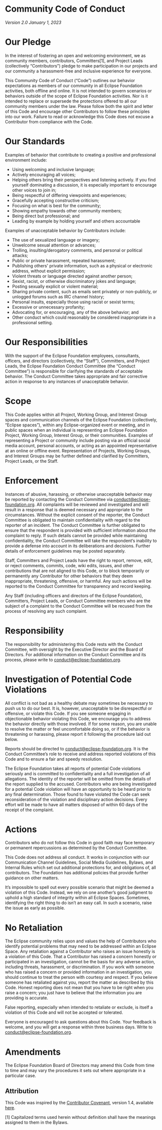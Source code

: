 # Community Code of Conduct
*Version 2.0 January 1, 2023*

# Our Pledge

In the interest of fostering an open and welcoming environment, we as community members, contributors, Committers[1], and Project Leads (collectively “Contributors”) pledge to make participation in our projects and our community a harassment-free and inclusive experience for everyone.

This Community Code of Conduct (“Code”) outlines our behavior expectations as members of our community in all Eclipse Foundation activities, both offline and online. It is not intended to govern scenarios or behaviors outside of the scope of Eclipse Foundation activities. Nor is it intended to replace or supersede the protections offered to all our community members under the law. Please follow both the spirit and letter of this Code and encourage other Contributors to follow these principles into our work. Failure to read or acknowledge this Code does not excuse a Contributor from compliance with the Code.

# Our Standards

Examples of behavior that contribute to creating a positive and professional environment include:

 - Using welcoming and inclusive language;
 - Actively encouraging all voices;
 - Helping others bring their perspectives and listening actively. If you find yourself dominating a discussion, it is especially important to encourage other voices to join in;
 - Being respectful of differing viewpoints and experiences;
 - Gracefully accepting constructive criticism;
 - Focusing on what is best for the community;
 - Showing empathy towards other community members;
 - Being direct but professional; and
 - Leading by example by holding yourself and others accountable

Examples of unacceptable behavior by Contributors include:

 - The use of sexualized language or imagery;
 - Unwelcome sexual attention or advances;
 - Trolling, insulting/derogatory comments, and personal or political attacks;
 - Public or private harassment, repeated harassment;
 - Publishing others' private information, such as a physical or electronic address, without explicit permission;
 - Violent threats or language directed against another person;
 - Sexist, racist, or otherwise discriminatory jokes and language;
 - Posting sexually explicit or violent material;
 - Sharing private content, such as emails sent privately or non-publicly, or unlogged forums such as IRC channel history;
 - Personal insults, especially those using racist or sexist terms;
 - Excessive or unnecessary profanity;
 - Advocating for, or encouraging, any of the above behavior; and
 - Other conduct which could reasonably be considered inappropriate in a professional setting.

# Our Responsibilities

With the support of the Eclipse Foundation employees, consultants, officers, and directors (collectively, the “Staff”), Committers, and Project Leads, the Eclipse Foundation Conduct Committee (the “Conduct Committee”) is responsible for clarifying the standards of acceptable behavior. The Conduct Committee takes appropriate and fair corrective action in response to any instances of unacceptable behavior.

# Scope

This Code applies within all Project, Working Group, and Interest Group spaces and communication channels of the Eclipse Foundation (collectively, “Eclipse spaces”), within any Eclipse-organized event or meeting, and in public spaces when an individual is representing an Eclipse Foundation Project, Working Group, Interest Group, or their communities. Examples of representing a Project or community include posting via an official social media account, personal accounts, or acting as an appointed representative at an online or offline event. Representation of Projects, Working Groups, and Interest Groups may be further defined and clarified by Committers, Project Leads, or the Staff.

# Enforcement

Instances of abusive, harassing, or otherwise unacceptable behavior may be reported by contacting the Conduct Committee via conduct@eclipse-foundation.org. All complaints will be reviewed and investigated and will result in a response that is deemed necessary and appropriate to the circumstances. Without the explicit consent of the reporter, the Conduct Committee is obligated to maintain confidentiality with regard to the reporter of an incident. The Conduct Committee is further obligated to ensure that the respondent is provided with sufficient information about the complaint to reply. If such details cannot be provided while maintaining confidentiality, the Conduct Committee will take the respondent‘s inability to provide a defense into account in its deliberations and decisions. Further details of enforcement guidelines may be posted separately.

Staff, Committers and Project Leads have the right to report, remove, edit, or reject comments, commits, code, wiki edits, issues, and other contributions that are not aligned to this Code, or to block temporarily or permanently any Contributor for other behaviors that they deem inappropriate, threatening, offensive, or harmful. Any such actions will be reported to the Conduct Committee for transparency and record keeping.

Any Staff (including officers and directors of the Eclipse Foundation), Committers, Project Leads, or Conduct Committee members who are the subject of a complaint to the Conduct Committee will be recused from the process of resolving any such complaint.

# Responsibility

The responsibility for administering this Code rests with the Conduct Committee, with oversight by the Executive Director and the Board of Directors. For additional information on the Conduct Committee and its process, please write to conduct@eclipse-foundation.org.

# Investigation of Potential Code Violations

All conflict is not bad as a healthy debate may sometimes be necessary to push us to do our best. It is, however, unacceptable to be disrespectful or offensive, or violate this Code. If you see someone engaging in objectionable behavior violating this Code, we encourage you to address the behavior directly with those involved. If for some reason, you are unable to resolve the matter or feel uncomfortable doing so, or if the behavior is threatening or harassing, please report it following the procedure laid out below.

Reports should be directed to conduct@eclipse-foundation.org. It is the Conduct Committee’s role to receive and address reported violations of this Code and to ensure a fair and speedy resolution.

The Eclipse Foundation takes all reports of potential Code violations seriously and is committed to confidentiality and a full investigation of all allegations. The identity of the reporter will be omitted from the details of the report supplied to the accused. Contributors who are being investigated for a potential Code violation will have an opportunity to be heard prior to any final determination. Those found to have violated the Code can seek reconsideration of the violation and disciplinary action decisions. Every effort will be made to have all matters disposed of within 60 days of the receipt of the complaint.

# Actions

Contributors who do not follow this Code in good faith may face temporary or permanent repercussions as determined by the Conduct Committee.

This Code does not address all conduct. It works in conjunction with our Communication Channel Guidelines, Social Media Guidelines, Bylaws, and Internal Rules which set out additional protections for, and obligations of, all contributors. The Foundation has additional policies that provide further guidance on other matters.

It’s impossible to spell out every possible scenario that might be deemed a violation of this Code. Instead, we rely on one another’s good judgment to uphold a high standard of integrity within all Eclipse Spaces. Sometimes, identifying the right thing to do isn’t an easy call. In such a scenario, raise the issue as early as possible.

# No Retaliation

The Eclipse community relies upon and values the help of Contributors who identify potential problems that may need to be addressed within an Eclipse Space. Any retaliation against a Contributor who raises an issue honestly is a violation of this Code. That a Contributor has raised a concern honestly or participated in an investigation, cannot be the basis for any adverse action, including threats, harassment, or discrimination. If you work with someone who has raised a concern or provided information in an investigation, you should continue to treat the person with courtesy and respect. If you believe someone has retaliated against you, report the matter as described by this Code. Honest reporting does not mean that you have to be right when you raise a concern; you just have to believe that the information you are providing is accurate.

False reporting, especially when intended to retaliate or exclude, is itself a violation of this Code and will not be accepted or tolerated.

Everyone is encouraged to ask questions about this Code. Your feedback is welcome, and you will get a response within three business days. Write to conduct@eclipse-foundation.org.

# Amendments

The Eclipse Foundation Board of Directors may amend this Code from time to time and may vary the procedures it sets out where appropriate in a particular case.

## Attribution

This Code was inspired by the [Contributor Covenant](https://www.contributor-covenant.org/), version 1.4, available [here](https://www.contributor-covenant.org/version/1/4/code-of-conduct/).

[1] Capitalized terms used herein without definition shall have the meanings assigned to them in the Bylaws.
